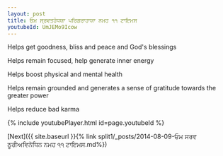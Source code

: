 ```yaml
---
layout: post
title: ਓਮ ਸ੍ਰਵਤਹੋਧਯਾ ਪਰਿਗਰਾਹਾਯਾ ਨਮਹ ੧੧ ਟਾਇਮਸ
youtubeId: UmJEMo9Icow
---
```

 
 
Helps get goodness, bliss and peace and God's blessings
 
Helps remain focused, help generate inner energy 
 
Helps boost physical and mental health 
 
Helps remain grounded and generates a sense of gratitude towards the greater power 
 
Helps reduce bad karma
 
 
 
 


{% include youtubePlayer.html id=page.youtubeId %}
 
[Next]({{ site.baseurl }}{% link  split1/_posts/2014-08-09-ਓਮ ਸਰਵ ਠੂਰੀਅਵਿਨੋਧਿਨ ਨਮਹ ੧੧ ਟਾਇਮਸ.md%})
 
